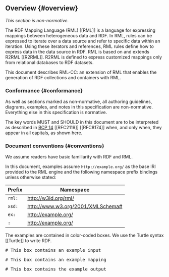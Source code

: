 ## Overview {#overview}

*This section is non-normative.*

The RDF Mapping Language (RML) [[RML]] is a language for expressing mappings between heterogeneous data and RDF. In RML, rules can be expressed to iterate over a data source and refer to specific data within an iteration. Using these iterators and references, RML rules define how to express data in the data source in RDF. RML is based on and extends R2RML [[R2RML]]. R2RML is defined to express customized mappings only from relational databases to RDF datasets.

This document describes RML-CC:
an extension of RML that enables the generation of RDF collections and containers with RML.


### Conformance {#conformance}
As well as sections marked as non-normative, all authoring guidelines, diagrams, examples, and notes in this specification are non-normative. Everything else in this specification is normative.

The key words MUST and SHOULD in this document are to be interpreted as 
described in [BCP 14](https://www.rfc-editor.org/info/bcp14) [[RFC2119]] [[RFC8174]] when, 
and only when, they appear in all capitals, as shown here.


### Document conventions {#conventions}
We assume readers have basic familiarity with RDF and RML.

In this document, examples assume `http://example.org/` as the base IRI provided to the RML engine and
the following namespace prefix bindings unless otherwise stated:

| Prefix | Namespace                         |
| ------ | --------------------------------- |
| `rml:` | http://w3id.org/rml/              |
| `xsd:` | http://www.w3.org/2001/XMLSchema# |
| `ex:`  | http://example.org/               |
| `:`    | http://example.org/               |

The examples are contained in color-coded boxes. We use the Turtle syntax [[Turtle]] to write RDF.

<pre class="ex-input">
# This box contains an example input
</pre>

<pre class="ex-mapping">
# This box contains an example mapping
</pre>

<pre class="ex-output">
# This box contains the example output
</pre>
